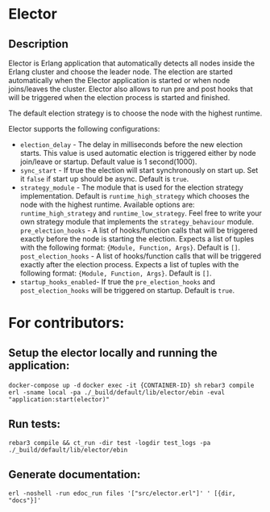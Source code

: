 # Elector

## Description
Elector is Erlang application that automatically detects all nodes inside the Erlang cluster and choose the leader node.
The election are started automatically when the Elector application is started or when node joins/leaves the cluster.
Elector also allows to run pre and post hooks that will be triggered when the election process is started and finished.

The default election strategy is to choose the node with the highest runtime.

Elector supports the following configurations:
- `election_delay` - The delay in milliseconds before the new election starts. This value is used automatic election is triggered either by node join/leave or startup. Default value is 1 second(1000).
- `sync_start` - If true the election will start synchronously on start up. Set it `false` if start up should be async. Default is `true`.
- `strategy_module` - The module that is used for the election strategy
implementation. Default is `runtime_high_strategy` which chooses the node with the highest runtime.
Available options are: `runtime_high_strategy` and `runtime_low_strategy`. Feel free to write your own strategy module that implements the `strategy_behaviour` module.
`pre_election_hooks` - A list of hooks/function calls that will be triggered exactly before the node is starting the election. Expects
a list of tuples with the following format: `{Module, Function, Args}`. Default is `[]`.
`post_election_hooks` - A list of hooks/function calls that will be triggered exactly after the election process. Expects
a list of tuples with the following format: `{Module, Function, Args}`. Default is `[]`.
- `startup_hooks_enabled`- If true the `pre_election_hooks` and `post_election_hooks` will be triggered on startup. Default is `true`.


# For contributors:

## Setup the elector locally and running the application:
`docker-compose up -d`
`docker exec -it {CONTAINER-ID} sh`
`rebar3 compile`
`erl -sname local -pa ./_build/default/lib/elector/ebin -eval "application:start(elector)"`

## Run tests:
`rebar3 compile && ct_run -dir test -logdir test_logs -pa ./_build/default/lib/elector/ebin`

## Generate documentation:
`erl -noshell -run edoc_run files '["src/elector.erl"]' ' [{dir, "docs"}]'`
